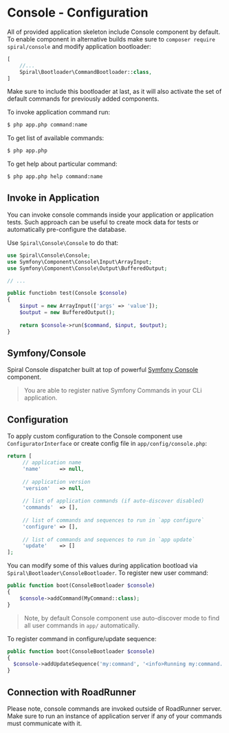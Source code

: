 # Console - Configuration
All of provided application skeleton include Console component by default. To enable component in alternative builds make
sure to `composer require spiral/console` and modify application bootloader:

```php
[
    //...
    Spiral\Bootloader\CommandBootloader::class,
]
```

Make sure to include this bootloader at last, as it will also activate the set of default commands for previously added 
components.

To invoke application command run:

```bash
$ php app.php command:name
```

To get list of available commands:

```bash
$ php app.php
```

To get help about particular command:

```bash
$ php app.php help command:name
```

## Invoke in Application
You can invoke console commands inside your application or application tests. Such approach can be useful to create 
mock data for tests or automatically pre-configure the database.

Use `Spiral\Console\Console` to do that:
```php
use Spiral\Console\Console;
use Symfony\Component\Console\Input\ArrayInput;
use Symfony\Component\Console\Output\BufferedOutput;

// ...

public functiobn test(Console $console)
{
    $input = new ArrayInput(['args' => 'value']);
    $output = new BufferedOutput();
    
    return $console->run($command, $input, $output);
}
```

## Symfony/Console
Spiral Console dispatcher built at top of powerful [Symfony Console](http://symfony.com/doc/current/components/console/introduction.html) 
component.

> You are able to register native Symfony Commands in your CLi application.

## Configuration
To apply custom configuration to the Console component use `ConfiguratorInterface` or create config file in `app/config/console.php`:

```php
return [
     // application name
     'name'      => null,
     
     // application version
     'version'   => null,
     
     // list of application commands (if auto-discover disabled)
     'commands'  => [],
     
     // list of commands and sequences to run in `app configure`
     'configure' => [],
     
     // list of commands and sequences to run in `app update`
     'update'    => []
];
```

You can modify some of this values during application bootload via `Spiral\Bootloader\ConsoleBootloader`. To register new 
user command:

```php
public function boot(ConsoleBootloader $console)
{
    $console->addCommand(MyCommand::class);
}
```

> Note, by default Console component use auto-discover mode to find all user commands in `app/` automatically.

To register command in configure/update sequence:

```php
public function boot(ConsoleBootloader $console)
{
  $console->addUpdateSequence('my:command', '<info>Running my:command...</info>');
}
```

## Connection with RoadRunner
Please note, console commands are invoked outside of RoadRunner server. Make sure to run an instance of application server
if any of your commands must communicate with it.